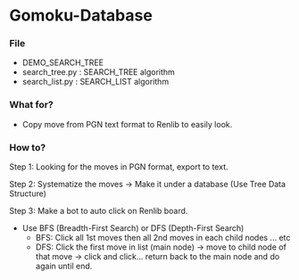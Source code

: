 # Gomoku-Database

### File

- DEMO_SEARCH_TREE
- search_tree.py : SEARCH_TREE algorithm
- search_list.py : SEARCH_LIST algorithm

### What for?
- Copy move from PGN text format to Renlib to easily look.
### How to?
Step 1: Looking for the moves in PGN format, export to text.

Step 2: Systematize the moves -> Make it under a database (Use Tree Data Structure)

Step 3: Make a bot to auto click on Renlib board.

+ Use BFS (Breadth-First Search) or DFS (Depth-First Search)
  + BFS: Click all 1st moves then all 2nd moves in each child nodes ... etc
  + DFS: Click the first move in list (main node) -> move to child node of that move -> click and click... return back to the main node and do again until end.

